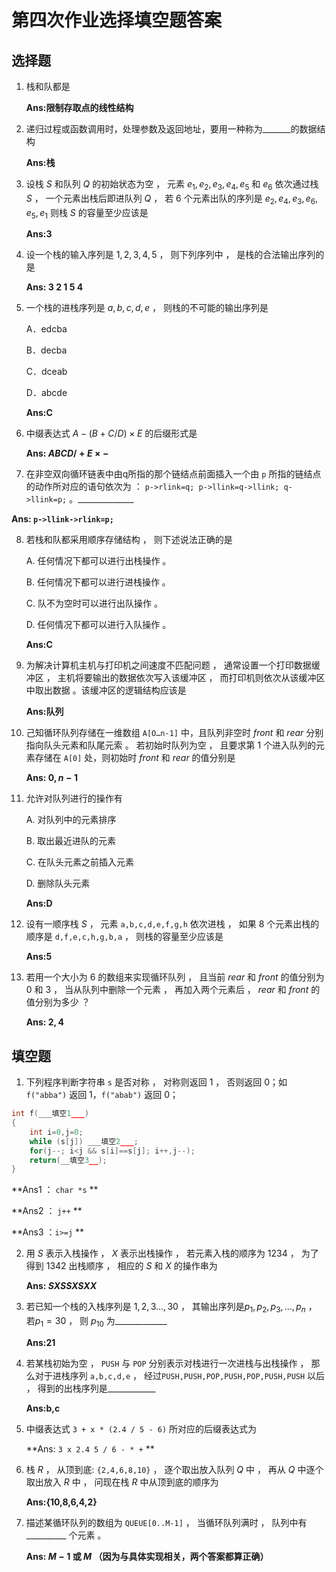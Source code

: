 # 第四次作业选择填空题答案



## 选择题

1. 栈和队都是

   **Ans:限制存取点的线性结构**



2. 递归过程或函数调用时，处理参数及返回地址，要用一种称为\_\_\_\_\_\_\_的数据结构

   **Ans:栈**



3. 设栈 $S$ 和队列 $Q$ 的初始状态为空 ， 元素 $e_1,e_2,e_3,e_4,e_5$ 和 $e_6$ 依次通过栈 $S$ ， 一个元素出栈后即进队列 $Q$ ， 若 $6$ 个元素出队的序列是 $e_2,e_4,e_3,e_6,e_5,e_1$ 则栈 $S$ 的容量至少应该是

   **Ans:3**



4. 设一个栈的输入序列是 $1,2,3,4,5$ ， 则下列序列中 ， 是栈的合法输出序列的是

   **Ans: 3 2 1 5 4**



5. 一个栈的进栈序列是 $a,b,c,d,e$ ， 则栈的不可能的输出序列是

   A．edcba

   B．decba

   C．dceab

   D．abcde

   **Ans:C**



6. 中缀表达式 $A-(B+C/D)×E$ 的后缀形式是

   **Ans: $ABCD/+E×-$**



7.  在非空双向循环链表中由q所指的那个链结点前面插入一个由 `p` 所指的链结点的动作所对应的语句依次为 ：
    `p->rlink=q; p->llink=q->llink; q->llink=p;` 。\_\_\_\_\_\_\_\_\_\_\_\_\_\_

   **Ans: `p->llink->rlink=p;`**



8. 若栈和队都采用顺序存储结构 ， 则下述说法正确的是

   A. 任何情况下都可以进行出栈操作 。

   B. 任何情况下都可以进行进栈操作 。

   C. 队不为空时可以进行出队操作 。

   D. 任何情况下都可以进行入队操作 。

   **Ans:C**



9. 为解决计算机主机与打印机之间速度不匹配问题 ， 通常设置一个打印数据缓冲区 ， 主机将要输出的数据依次写入该缓冲区 ， 而打印机则依次从该缓冲区中取出数据 。该缓冲区的逻辑结构应该是

   **Ans:队列**



10. 己知循环队列存储在一维数组 `A[O…n-1]` 中，且队列非空时 $front$ 和 $rear$ 分别指向队头元素和队尾元索 。 若初始时队列为空 ， 且要求第 $1$ 个进入队列的元素存储在 `A[0]` 处，则初始时 $front$ 和 $rear$ 的值分别是

    **Ans: $0,n-1$**



11. 允许对队列进行的操作有

    A. 对队列中的元素排序    

    B. 取出最近进队的元素

    C. 在队头元素之前插入元素

    D. 删除队头元素

    **Ans:D**



12. 设有一顺序栈 $S$ ， 元素 `a,b,c,d,e,f,g,h` 依次进栈 ， 如果 $8$ 个元素出栈的顺序是 `d,f,e,c,h,g,b,a` ， 则栈的容量至少应该是

    **Ans:5**



13. 若用一个大小为 $6$ 的数组来实现循环队列 ， 且当前 $rear$ 和 $front$ 的值分别为 $0$ 和 $3$ ， 当从队列中删除一个元素 ， 再加入两个元素后 ， $rear$ 和 $front$ 的值分别为多少 ？ 

    **Ans: $2,4$**



## 填空题

1.  下列程序判断字符串 `s` 是否对称 ， 对称则返回 $1$ ， 否则返回 $0$；如 `f("abba")` 返回 $1$，`f("abab")` 返回 $0$；

   ```C
   int f(___填空1___)
   {
       int i=0,j=0;
       while (s[j]) ___填空2___;
       for(j--; i<j && s[i]==s[j]; i++,j--);
       return(__填空3__);
   }   
   ```

   **Ans1 ： `char *s` **

   **Ans2 ： `j++` **

   **Ans3 ：`i>=j` **

   

2. 用 $S$ 表示入栈操作 ， $X$ 表示出栈操作 ， 若元素入栈的顺序为 $1234$ ， 为了得到 $1342$ 出栈顺序 ， 相应的 $S$ 和 $X$ 的操作串为

   **Ans: $SXSSXSXX$**

   

3. 若已知一个栈的入栈序列是 $1,2,3…,30$ ， 其输出序列是$p_1,p_2,p_3,…,p_n$ ， 若$p_1=30$ ， 则 $p_{10}$ 为\_\_\_\_\_\_\_\_\_\_\_\_\_

   **Ans:21**

   

4. 若某栈初始为空 ， `PUSH` 与 `POP` 分别表示对栈进行一次进栈与出栈操作 ， 那么对于进栈序列 `a,b,c,d,e` ， 经过`PUSH,PUSH,POP,PUSH,POP,PUSH,PUSH` 以后 ， 得到的出栈序列是\_\_\_\_\_\_\_\_\_\_\_\_

   **Ans:b,c**

   

5. 中缀表达式 `3 + x * (2.4 / 5 - 6)` 所对应的后缀表达式为

   **Ans: `3 x 2.4 5 / 6 - * +` **

   

6. 栈 $R$ ， 从顶到底: `{2,4,6,8,10}` ， 逐个取出放入队列 $Q$  中 ， 再从 $Q$ 中逐个取出放入 $R$ 中 ， 问现在栈 $R$ 中从顶到底的顺序为

   **Ans:{10,8,6,4,2}**

   

7. 描述某循环队列的数组为 `QUEUE[0..M-1]` ， 当循环队列满时 ， 队列中有 \_\_\_\_\_\_\_\_\_\_ 个元素 。

   **Ans: $M-1$ 或 $M$ （因为与具体实现相关，两个答案都算正确）**